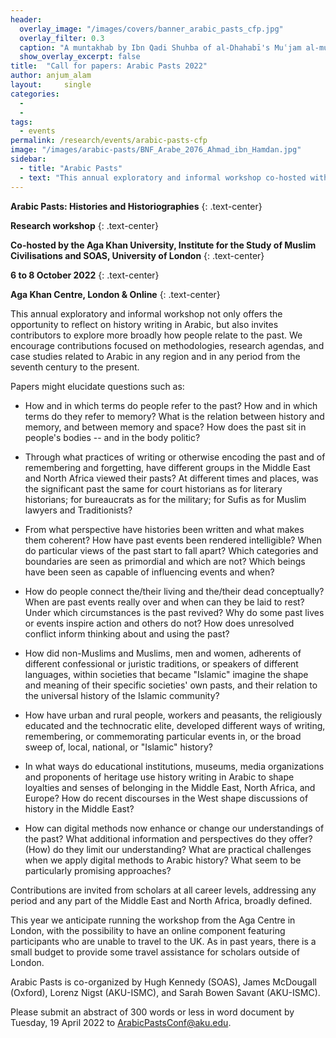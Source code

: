 ```yaml
---
header:
  overlay_image: "/images/covers/banner_arabic_pasts_cfp.jpg"
  overlay_filter: 0.3
  caption: "A muntakhab by Ibn Qadi Shuhba of al-Dhahabī's Muʿjam al-mukhtass. ([Bibliothèque Nationale de France, ms Arabe 2076](https://gallica.bnf.fr/ark:/12148/btv1b11001648r/f10.item.r=arabe%20dhahabi.zoom))" 
  show_overlay_excerpt: false  
title:	"Call for papers: Arabic Pasts 2022"		
author: anjum_alam
layout:		single
categories:
  - 
  - 
tags:
  - events
permalink: /research/events/arabic-pasts-cfp
image: "/images/arabic-pasts/BNF_Arabe_2076_Ahmad_ibn_Hamdan.jpg"
sidebar:
  - title: "Arabic Pasts"
  - text: "This annual exploratory and informal workshop co-hosted with SOAS University and the University of Oxford offers the opportunity to reflect on history writing in Arabic. For more, see the [Arabic Pasts page](/research/events/arabic-pasts)"
---
```


**Arabic Pasts: Histories and Historiographies** 
{: .text-center}

**Research workshop**
{: .text-center}

**Co-hosted by the Aga Khan University, Institute for the Study of Muslim Civilisations and SOAS, University of London**
{: .text-center}

**6 to 8 October 2022**
{: .text-center}

**Aga Khan Centre, London & Online**
{: .text-center}

This annual exploratory and informal workshop not only offers the opportunity to reflect on history writing in Arabic, but also invites contributors to explore more broadly how people relate to the past. We encourage contributions focused on methodologies, research agendas, and case studies related to Arabic in any region and in any period from the seventh century to the present.

Papers might elucidate questions such as:

* How and in which terms do people refer to the past? How and in which terms do they refer to memory? What is the relation between history and memory, and between memory and space? How does the past sit in people's bodies -- and in the body politic?

* Through what practices of writing or otherwise encoding the past and of remembering and forgetting, have different groups in the Middle East and North Africa viewed their pasts? At different times and places, was the significant past the same for court historians as for literary historians; for bureaucrats as for the military; for Sufis as for Muslim lawyers and Traditionists?

* From what perspective have histories been written and what makes them coherent? How have past events been rendered intelligible? When do particular views of the past start to fall apart? Which categories and boundaries are seen as primordial and which are not? Which beings have been seen as capable of influencing events and when?

* How do people connect the/their living and the/their dead conceptually? When are past events really over and when can they be laid to rest? Under which circumstances is the past revived? Why do some past lives or events inspire action and others do not? How does unresolved conflict inform thinking about and using the past?

* How did non-Muslims and Muslims, men and women, adherents of different confessional or juristic traditions, or speakers of different languages, within societies that became "Islamic" imagine the shape and meaning of their specific societies' own pasts, and their relation to the universal history of the Islamic community?

* How have urban and rural people, workers and peasants, the religiously educated and the technocratic elite, developed different ways of writing, remembering, or commemorating particular events in, or the broad sweep of, local, national, or "Islamic" history?

* In what ways do educational institutions, museums, media organizations and proponents of heritage use history writing in Arabic to shape loyalties and senses of belonging in the Middle East, North Africa, and Europe? How do recent discourses in the West shape discussions of history in the Middle East?
 
* How can digital methods now enhance or change our understandings of the past? What additional information and perspectives do they offer? (How) do they limit our understanding? What are practical challenges when we apply digital methods to Arabic history? What seem to be particularly promising approaches?

Contributions are invited from scholars at all career levels, addressing any period and any part of the Middle East and North Africa, broadly defined.

This year we anticipate running the workshop from the Aga Centre in London, with the possibility to have an online component featuring participants who are unable to travel to the UK. As in past years, there is a small budget to provide some travel assistance for scholars outside of London.

Arabic Pasts is co-organized by Hugh Kennedy (SOAS), James McDougall (Oxford), Lorenz Nigst (AKU-ISMC), and Sarah Bowen Savant (AKU-ISMC).

Please submit an abstract of 300 words or less in word document by Tuesday, 19 April 2022 to <ArabicPastsConf@aku.edu>.
